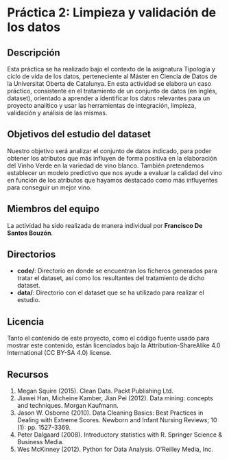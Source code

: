 # Práctica 2: Limpieza y validación de los datos

## Descripción

Esta práctica se ha realizado bajo el contexto de la asignatura Tipología y ciclo de vida de los datos, perteneciente al Máster en Ciencia de Datos de la Universitat Oberta de Catalunya. En esta actividad se elabora un caso práctico, consistente en el tratamiento de un conjunto de datos (en inglés, dataset), orientado a aprender a identificar los datos relevantes para un proyecto analítico y usar las herramientas de integración, limpieza, validación y análisis de las mismas. 

## Objetivos del estudio del dataset

Nuestro objetivo será analizar el conjunto de datos indicado, para poder obtener los atributos que más influyen de forma positiva en la elaboración del Vinho Verde en la variedad de vino blanco. 
También pretendemos establecer un modelo predictivo que nos ayude a evaluar la calidad del vino en función de los atributos que hayamos destacado como más influyentes para conseguir un mejor vino. 

## Miembros del equipo

La actividad ha sido realizada de manera individual por **Francisco De Santos Bouzón**.

## Directorios

* **code/**: Directorio en donde se encuentran los ficheros generados para tratar el dataset, así como los resultantes del tratamiento de dicho dataset.
* **data/**: Directorio con el dataset que se ha utilizado para realizar el estudio.

## Licencia

Tanto el contenido de este proyecto, como el código fuente usado para mostrar este contenido, están licenciados bajo la Attribution-ShareAlike 4.0 International (CC BY-SA 4.0) license.

## Recursos

1.	Megan Squire (2015). Clean Data. Packt Publishing Ltd. 
2.	Jiawei Han, Micheine Kamber, Jian Pei (2012). Data mining: concepts and techniques. Morgan Kaufmann. 
3.	Jason W. Osborne (2010). Data Cleaning Basics: Best Practices in Dealing with Extreme Scores. Newborn and Infant Nursing Reviews; 10 (1): pp. 1527-3369. 
4.	Peter Dalgaard (2008). Introductory statistics with R. Springer Science & Business Media. 
5.	Wes McKinney (2012). Python for Data Analysis. O’Reilley Media, Inc.  
